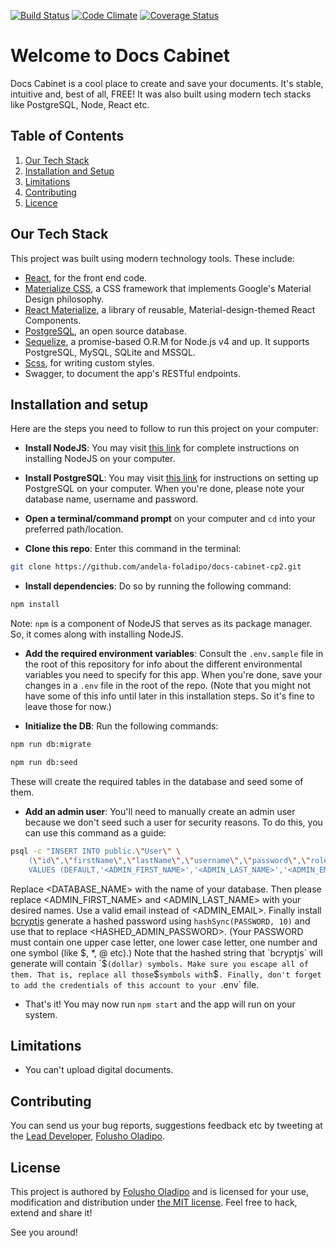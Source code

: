 [![Build Status](https://travis-ci.org/andela-foladipo/docs-cabinet-cp2.svg?branch=develop)](https://travis-ci.org/andela-foladipo/docs-cabinet-cp2)
[![Code Climate](https://codeclimate.com/github/andela-foladipo/docs-cabinet-cp2//badges/gpa.svg)](https://codeclimate.com/github/andela-foladipo/docs-cabinet-cp2/)
[![Coverage Status](https://coveralls.io/repos/github/andela-foladipo/docs-cabinet-cp2/badge.svg?branch=develop)](https://coveralls.io/github/andela-foladipo/docs-cabinet-cp2?branch=develop)


# Welcome to Docs Cabinet
Docs Cabinet is a cool place to create and save your documents. It's
 stable, intuitive and, best of all, FREE! It was also built using
 modern tech stacks like PostgreSQL, Node, React etc.

## Table of Contents

  1. [Our Tech Stack](#our-tech-stack)
  1. [Installation and Setup](#installation-and-setup)
  1. [Limitations](#limitations)
  1. [Contributing](#contributing)
  1. [Licence](#license)

## Our Tech Stack

This project was built using modern technology tools. These include:
- [React](https://facebook.github.io/react/), for the front end code.
- [Materialize CSS](materializecss.com/), a CSS framework that implements
 Google's Material Design philosophy.
- [React Materialize](https://react-materialize.github.io/#/), a library of
 reusable, Material-design-themed React Components.
- [PostgreSQL](https://www.postgresql.org/), an open source database.
- [Sequelize](docs.sequelizejs.com/), a promise-based O.R.M for Node.js v4 and up. It supports
 PostgreSQL, MySQL, SQLite and MSSQL.
- [Scss](https://sass-lang.com), for writing custom styles.
- Swagger, to document the app's RESTful endpoints.

## Installation and setup

Here are the steps you need to follow to run this project on your computer:
- **Install NodeJS**: You may visit [this link](https://nodejs.org/en/download/) for complete 
instructions on installing NodeJS on your computer.

- **Install PostgreSQL**: You may visit [this link](http://postgresguide.com/setup/install.html) for 
instructions on setting up PostgreSQL on your computer. When you're done, please note your 
database name, username and password.

- **Open a terminal/command prompt** on your computer and `cd` into your preferred path/location.

- **Clone this repo**: Enter this command in the terminal:

```bash
git clone https://github.com/andela-foladipo/docs-cabinet-cp2.git
```

- **Install dependencies**: Do so by running the following command:

```bash
npm install
```

Note: `npm` is a component of NodeJS that serves as its package manager. So, it comes along with
 installing NodeJS.

- **Add the required environment variables**: Consult the `.env.sample` file in the root of this
 repository for info about the different environmental variables you need to specify for this app. When
 you're done, save your changes in a `.env` file in the root of the repo. (Note that you might not have
 some of this info until later in this installation steps. So it's fine to leave those for now.)

- **Initialize the DB**: Run the following commands:
```bash
npm run db:migrate

npm run db:seed
```

These will create the required tables in the database and seed some of them.

- **Add an admin user**: You'll need to manually create an admin user because we don't seed such a
 user for security reasons. To do this, you can use this command as a guide:

```bash
psql -c "INSERT INTO public.\"User\" \
    (\"id\",\"firstName\",\"lastName\",\"username\",\"password\",\"roleId\",\"createdAt\",\"updatedAt\") \
    VALUES (DEFAULT,'<ADMIN_FIRST_NAME>','<ADMIN_LAST_NAME>','<ADMIN_EMAIL>','<HASHED_ADMIN_PASSWORD>',0,'2017-06-14 17:01:40.739 +00:00','2017-06-14 17:01:40.739 +00:00')" -d <DATABASE_NAME>
```
Replace <DATABASE_NAME> with the name of your database. Then please replace <ADMIN\_FIRST\_NAME> and
 <ADMIN\_LAST\_NAME> with your desired names. Use a valid email instead of <ADMIN\_EMAIL>. Finally
 install [bcryptjs](https://www.npmjs.com/package/bcryptjs) generate a hashed password using
 `hashSync(PASSWORD, 10)` and use that to replace <HASHED\_ADMIN\_PASSWORD>. (Your PASSWORD must
 contain one upper case letter, one lower case letter, one number and one symbol (like $, *, @ etc).)
 Note that the hashed string that `bcryptjs` will generate will contain `$` (dollar) symbols. Make
 sure you escape all of them. That is, replace all those `$` symbols with `\$`. Finally, don't forget
 to add the credentials of this account to your `.env` file.

- That's it! You may now run `npm start` and the app will run on your system. 

## Limitations

- You can't upload digital documents.

## Contributing

You can send us your bug reports, suggestions feedback etc by tweeting at
 the [Lead Developer](https://google.com/search?q=folusho+oladipo), [Folusho Oladipo](https://twitter.com/folushooladipo).


## License

This project is authored by [Folusho Oladipo](https://google.com/search?q=Folusho+Oladipo) and is licensed 
for your use, modification and distribution under [the MIT license](https://en.wikipedia.org/wiki/MIT_License). 
Feel free to hack, extend and share it!

See you around!
